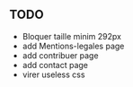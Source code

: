 ## TODO
- Bloquer taille minim 292px
- add Mentions-legales page
- add contribuer page
- add contact page
- virer useless css

